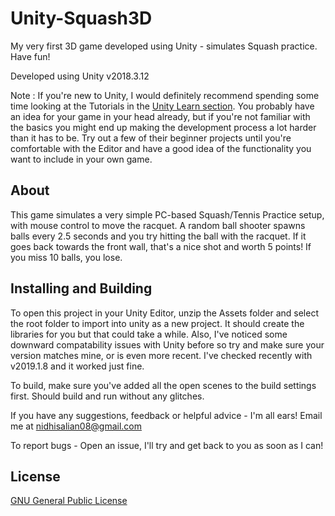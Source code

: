 # Unity-Squash3D
My very first 3D game developed using Unity - simulates Squash practice. Have fun!

Developed using Unity v2018.3.12

Note : If you're new to Unity, I would definitely recommend spending some time looking at the Tutorials in the [Unity Learn section](https://learn.unity.com/tutorials). You probably have an idea for your game in your head already, but if you're not familiar with the basics you might end up making the development process a lot harder than it has to be. Try out a few of their beginner projects until you're comfortable with the Editor and have a good idea of the functionality you want to include in your own game. 


## About

This game simulates a very simple PC-based Squash/Tennis Practice setup, with mouse control to move the racquet. A random ball shooter spawns balls every 2.5 seconds and you try hitting the ball with the racquet. If it goes back towards the front wall, that's a nice shot and worth 5 points! If you miss 10 balls, you lose.

## Installing and Building

To open this project in your Unity Editor, unzip the Assets folder and select the root folder to import into unity as a new project. It should create the libraries for you but that could take a while. Also, I've noticed some downward compatability issues with Unity before so try and make sure your version matches mine, or is even more recent. I've checked recently with v2019.1.8 and it worked just fine. 

To build, make sure you've added all the open scenes to the build settings first. Should build and run without any glitches.

If you have any suggestions, feedback or helpful advice - I'm all ears! Email me at nidhisalian08@gmail.com

To report bugs - Open an issue, I'll try and get back to you as soon as I can!


## License

[GNU General Public License](./LICENSE)
